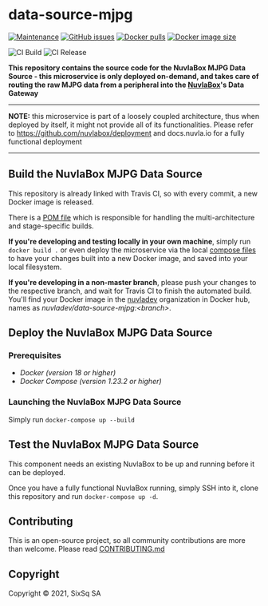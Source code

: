 # data-source-mjpg

[![Maintenance](https://img.shields.io/badge/Maintained%3F-yes-green.svg?style=for-the-badge)](https://github.com/nuvlabox/data-source-mjpg/graphs/commit-activity)
[![GitHub issues](https://img.shields.io/github/issues/nuvlabox/data-source-mjpg?style=for-the-badge&logo=github&logoColor=white)](https://GitHub.com/nuvlabox/data-source-mjpg/issues/)
[![Docker pulls](https://img.shields.io/docker/pulls/nuvlabox/data-source-mjpg?style=for-the-badge&logo=Docker&logoColor=white)](https://cloud.docker.com/u/nuvlabox/repository/docker/nuvlabox/data-source-mjpg)
[![Docker image size](https://img.shields.io/docker/image-size/nuvladev/data-source-mjpg/master?logo=docker&logoColor=white&style=for-the-badge)](https://cloud.docker.com/u/nuvlabox/repository/docker/nuvlabox/data-source-mjpg)


![CI Build](https://github.com/nuvlabox/data-source-mjpg/actions/workflows/main.yml/badge.svg)
![CI Release](https://github.com/nuvlabox/data-source-mjpg/actions/workflows/release.yml/badge.svg)

**This repository contains the source code for the NuvlaBox MJPG Data Source - this microservice is only deployed on-demand, and takes care of routing the raw MJPG data from a peripheral into the [NuvlaBox](https://sixsq.com/products-and-services/nuvlabox/overview)'s Data Gateway**


---

**NOTE:** this microservice is part of a loosely coupled architecture, thus when deployed by itself, it might not provide all of its functionalities. Please refer to https://github.com/nuvlabox/deployment and docs.nuvla.io for a fully functional deployment

---

## Build the NuvlaBox MJPG Data Source 

This repository is already linked with Travis CI, so with every commit, a new Docker image is released. 

There is a [POM file](pom.xml) which is responsible for handling the multi-architecture and stage-specific builds.

**If you're developing and testing locally in your own machine**, simply run `docker build .` or even deploy the microservice via the local [compose files](docker-compose.yml) to have your changes built into a new Docker image, and saved into your local filesystem.

**If you're developing in a non-master branch**, please push your changes to the respective branch, and wait for Travis CI to finish the automated build. You'll find your Docker image in the [nuvladev](https://hub.docker.com/u/nuvladev) organization in Docker hub, names as _nuvladev/data-source-mjpg:\<branch\>_.

## Deploy the NuvlaBox MJPG Data Source 

### Prerequisites 

 - *Docker (version 18 or higher)*
 - *Docker Compose (version 1.23.2 or higher)*

### Launching the NuvlaBox MJPG Data Source 

Simply run `docker-compose up --build`


## Test the NuvlaBox MJPG Data Source 

This component needs an existing NuvlaBox to be up and running before it can be deployed.

Once you have a fully functional NuvlaBox running, simply SSH into it, clone this repository and run `docker-compose up -d`.
 

## Contributing

This is an open-source project, so all community contributions are more than welcome. Please read [CONTRIBUTING.md](CONTRIBUTING.md)
 
## Copyright

Copyright &copy; 2021, SixSq SA


